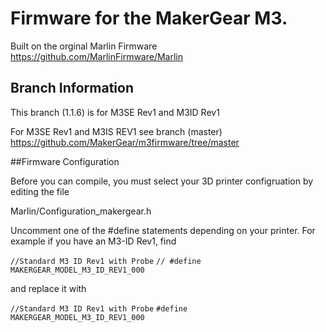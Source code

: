 # Firmware for the MakerGear M3.

Built on the orginal Marlin Firmware
https://github.com/MarlinFirmware/Marlin



## Branch Information
This branch (1.1.6) is for M3SE Rev1 and M3ID Rev1

For M3SE Rev1 and M3IS REV1 see branch (master)
https://github.com/MakerGear/m3firmware/tree/master


##Firmware Configuration


Before you can compile, you must select your 3D printer configruation by editing the file

Marlin/Configuration_makergear.h

Uncomment one of the #define statements depending on your printer. For example if you have an M3-ID Rev1, find


`//Standard M3 ID Rev1 with Probe`
`// #define MAKERGEAR_MODEL_M3_ID_REV1_000`

and replace it with

`//Standard M3 ID Rev1 with Probe`
`#define MAKERGEAR_MODEL_M3_ID_REV1_000`


